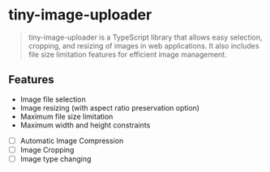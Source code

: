 # tiny-image-uploader

 > tiny-image-uploader is a TypeScript library that allows easy selection, cropping, and resizing of images in web applications. It also includes file size limitation features for efficient image management.

## Features
- Image file selection
- Image resizing (with aspect ratio preservation option)
- Maximum file size limitation
- Maximum width and height constraints
- [ ] Automatic Image Compression
- [ ] Image Cropping
- [ ] Image type changing
<!--
TODO: 향후 배포 시 추가
## Getting started
### Installation

```bash
npm install tiny-image-uploader
```

### Usage
```javascript
new ImageProcessor()
``` -->

